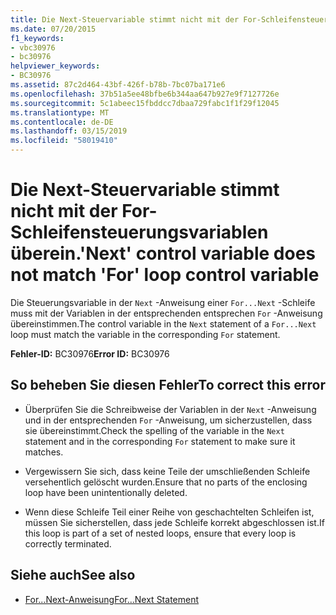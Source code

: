 ```yaml
---
title: Die Next-Steuervariable stimmt nicht mit der For-Schleifensteuerungsvariablen überein.
ms.date: 07/20/2015
f1_keywords:
- vbc30976
- bc30976
helpviewer_keywords:
- BC30976
ms.assetid: 87c2d464-43bf-426f-b78b-7bc07ba171e6
ms.openlocfilehash: 37b51a5ee48bfbe6b344aa647b927e9f7127726e
ms.sourcegitcommit: 5c1abeec15fbddcc7dbaa729fabc1f1f29f12045
ms.translationtype: MT
ms.contentlocale: de-DE
ms.lasthandoff: 03/15/2019
ms.locfileid: "58019410"
---
```

# <a name="next-control-variable-does-not-match-for-loop-control-variable"></a><span data-ttu-id="0f029-102">Die Next-Steuervariable stimmt nicht mit der For-Schleifensteuerungsvariablen überein.</span><span class="sxs-lookup"><span data-stu-id="0f029-102">'Next' control variable does not match 'For' loop control variable</span></span>
<span data-ttu-id="0f029-103">Die Steuerungsvariable in der `Next` -Anweisung einer `For...Next` -Schleife muss mit der Variablen in der entsprechenden entsprechen `For` -Anweisung übereinstimmen.</span><span class="sxs-lookup"><span data-stu-id="0f029-103">The control variable in the `Next` statement of a `For...Next` loop must match the variable in the corresponding `For` statement.</span></span>  
  
 <span data-ttu-id="0f029-104">**Fehler-ID:** BC30976</span><span class="sxs-lookup"><span data-stu-id="0f029-104">**Error ID:** BC30976</span></span>  
  
## <a name="to-correct-this-error"></a><span data-ttu-id="0f029-105">So beheben Sie diesen Fehler</span><span class="sxs-lookup"><span data-stu-id="0f029-105">To correct this error</span></span>  
  
-   <span data-ttu-id="0f029-106">Überprüfen Sie die Schreibweise der Variablen in der `Next` -Anweisung und in der entsprechenden `For` -Anweisung, um sicherzustellen, dass sie übereinstimmt.</span><span class="sxs-lookup"><span data-stu-id="0f029-106">Check the spelling of the variable in the `Next` statement and in the corresponding `For` statement to make sure it matches.</span></span>  
  
-   <span data-ttu-id="0f029-107">Vergewissern Sie sich, dass keine Teile der umschließenden Schleife versehentlich gelöscht wurden.</span><span class="sxs-lookup"><span data-stu-id="0f029-107">Ensure that no parts of the enclosing loop have been unintentionally deleted.</span></span>  
  
-   <span data-ttu-id="0f029-108">Wenn diese Schleife Teil einer Reihe von geschachtelten Schleifen ist, müssen Sie sicherstellen, dass jede Schleife korrekt abgeschlossen ist.</span><span class="sxs-lookup"><span data-stu-id="0f029-108">If this loop is part of a set of nested loops, ensure that every loop is correctly terminated.</span></span>  
  
## <a name="see-also"></a><span data-ttu-id="0f029-109">Siehe auch</span><span class="sxs-lookup"><span data-stu-id="0f029-109">See also</span></span>

- [<span data-ttu-id="0f029-110">For...Next-Anweisung</span><span class="sxs-lookup"><span data-stu-id="0f029-110">For...Next Statement</span></span>](../../visual-basic/language-reference/statements/for-next-statement.md)
